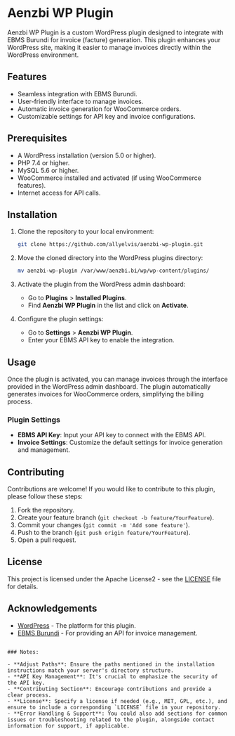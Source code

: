 # Aenzbi WP Plugin

Aenzbi WP Plugin is a custom WordPress plugin designed to integrate with EBMS Burundi for invoice (facture) generation. This plugin enhances your WordPress site, making it easier to manage invoices directly within the WordPress environment.

## Features

- Seamless integration with EBMS Burundi.
- User-friendly interface to manage invoices.
- Automatic invoice generation for WooCommerce orders.
- Customizable settings for API key and invoice configurations.

## Prerequisites

- A WordPress installation (version 5.0 or higher).
- PHP 7.4 or higher.
- MySQL 5.6 or higher.
- WooCommerce installed and activated (if using WooCommerce features).
- Internet access for API calls.

## Installation

1. Clone the repository to your local environment:

   ```bash
   git clone https://github.com/allyelvis/aenzbi-wp-plugin.git
   ```

2. Move the cloned directory into the WordPress plugins directory:

   ```bash
   mv aenzbi-wp-plugin /var/www/aenzbi.bi/wp/wp-content/plugins/
   ```

3. Activate the plugin from the WordPress admin dashboard:

   - Go to **Plugins** > **Installed Plugins**.
   - Find **Aenzbi WP Plugin** in the list and click on **Activate**.

4. Configure the plugin settings:

   - Go to **Settings** > **Aenzbi WP Plugin**.
   - Enter your EBMS API key to enable the integration.

## Usage

Once the plugin is activated, you can manage invoices through the interface provided in the WordPress admin dashboard. The plugin automatically generates invoices for WooCommerce orders, simplifying the billing process.

### Plugin Settings

- **EBMS API Key**: Input your API key to connect with the EBMS API.
- **Invoice Settings**: Customize the default settings for invoice generation and management.

## Contributing

Contributions are welcome! If you would like to contribute to this plugin, please follow these steps:

1. Fork the repository.
2. Create your feature branch (`git checkout -b feature/YourFeature`).
3. Commit your changes (`git commit -m 'Add some feature'`).
4. Push to the branch (`git push origin feature/YourFeature`).
5. Open a pull request.

## License

This project is licensed under the Apache License2 - see the [LICENSE](LICENSE) file for details.

## Acknowledgements

- [WordPress](https://wordpress.org/) - The platform for this plugin.
- [EBMS Burundi](https://ebms.bi) - For providing an API for invoice management.
```

### Notes:

- **Adjust Paths**: Ensure the paths mentioned in the installation instructions match your server's directory structure.
- **API Key Management**: It's crucial to emphasize the security of the API key.
- **Contributing Section**: Encourage contributions and provide a clear process.
- **License**: Specify a license if needed (e.g., MIT, GPL, etc.), and ensure to include a corresponding `LICENSE` file in your repository.
- **Error Handling & Support**: You could also add sections for common issues or troubleshooting related to the plugin, alongside contact information for support, if applicable.

